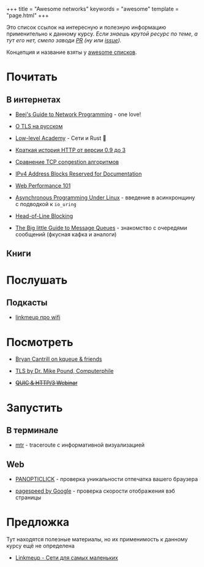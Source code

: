 +++
title = "Awesome networks"
keywords = "awesome"
template = "page.html"
+++

Это список ссылок на интересную и полезную информацию применительно к данному курсу.
*Если знаешь крутой ресурс по теме, а тут его нет, смело заводи [PR](https://github.com/insysnw/insysnw.github.io-source/pulls) (ну или [issue](https://github.com/insysnw/insysnw.github.io-source/issues/new)).*

Концепция и название взяты у [awesome списков](https://github.com/topics/awesome).

# Почитать

## В интернетах

* [Beej's Guide to Network Programming](https://beej.us/guide/bgnet/html/) - one love!

* [О TLS на русском](https://tls.dxdt.ru/tls.html)

* [Low-level Academy](https://lowlvl.org/) - Сети и Rust 🦀

* [Краткая история HTTP от версии 0.9 до 3](https://scorpil.com/post/the-long-road-to-http3/)

* [Сравнение TCP congestion алгоритмов](https://toonk.io/tcp-bbr-exploring-tcp-congestion-control/index.html)

* [IPv4 Address Blocks Reserved for Documentation](https://tools.ietf.org/html/rfc5737)

* [Web Performance 101](https://3perf.com/talks/web-perf-101)

* [Asynchronous Programming Under Linux](https://unixism.net/loti/async_intro.html) - введение в асинхронщину с подводкой к `io_uring`

* [Head-of-Line Blocking](https://calendar.perfplanet.com/2020/head-of-line-blocking-in-quic-and-http-3-the-details/)

* [The Big little Guide to Message Queues](https://sudhir.io/the-big-little-guide-to-message-queues/) - знакомство с очередями сообщений (фкусная кафка и аналоги)

## Книги

# Послушать

## Подкасты

* [linkmeup про wifi](https://linkmeup.ru/blog/554.html)

# Посмотреть

* [Bryan Cantrill on kqueue & friends](https://youtu.be/l6XQUciI-Sc?t=3311)

* [TLS by Dr. Mike Pound, Computerphile](https://youtu.be/0TLDTodL7Lc)

* ~~[QUIC & HTTP/3 Webinar](https://www.youtube.com/watch?v=7EIUvzw4DM4)~~

# Запустить

## В терминале

* [mtr](https://www.bitwizard.nl/mtr/) - traceroute с информативной визуализацией

## Web

* [PANOPTICLICK](https://panopticlick.eff.org/) - проверка уникальности отпечатка вашего браузера

* [pagespeed by Google](https://developers.google.com/speed/pagespeed/insights/) - проверка скорости отображения вэб страницы

# Предложка

Тут находятся полезные материалы, но их применимость к данному курсу ещё не определена

* [Linkmeup - Сети для самых маленьких](https://linkmeup.ru/blog/11.html)


